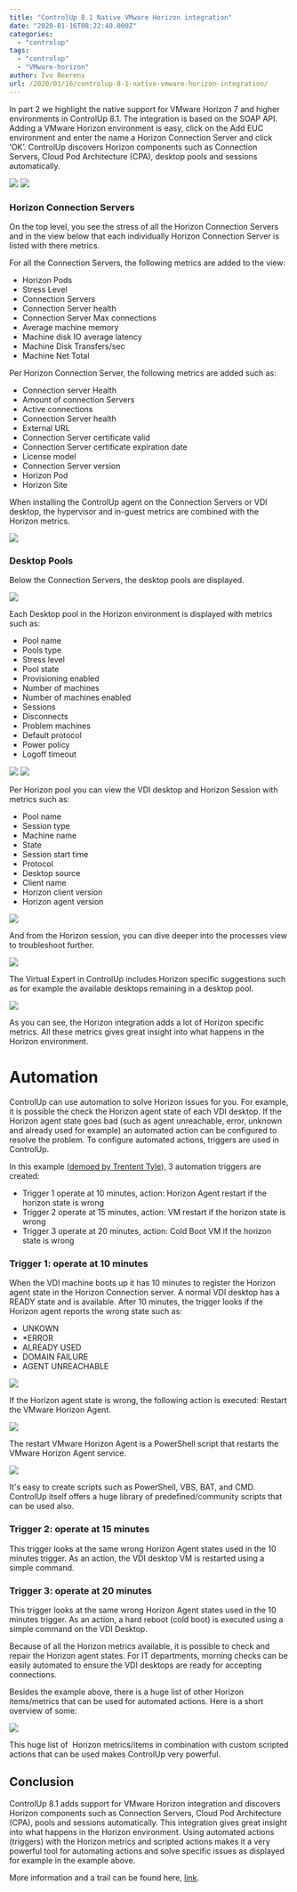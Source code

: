 ```yaml
---
title: "ControlUp 8.1 Native VMware Horizon integration"
date: "2020-01-16T08:22:40.000Z"
categories: 
  - "controlup"
tags: 
  - "controlup"
  - "VMware-horizon"
author: Ivo Beerens
url: /2020/01/16/controlup-8-1-native-vmware-horizon-integration/
---
```


In part 2 we highlight the native support for VMware Horizon 7 and higher environments in ControlUp 8.1. The integration is based on the SOAP API. Adding a VMware Horizon environment is easy, click on the Add EUC environment and enter the name a Horizon Connection Server and click ‘OK’. ControlUp discovers Horizon components such as Connection Servers, Cloud Pod Architecture (CPA), desktop pools and sessions automatically.

[![](images/Hor1-300x233.png)](images/Hor1.png) [![](images/Hor2-300x159.png)](https://www.ivobeerens.nl/wp-content/uploads/2019/12/Hor2.png)

### Horizon Connection Servers

On the top level, you see the stress of all the Horizon Connection Servers and in the view below that each individually Horizon Connection Server is listed with there metrics.

For all the Connection Servers, the following metrics are added to the view:

- Horizon Pods
- Stress Level
- Connection Servers
- Connection Server health
- Connection Server Max connections
- Average machine memory
- Machine disk IO average latency
- Machine Disk Transfers/sec
- Machine Net Total

Per Horizon Connection Server, the following metrics are added such as:

- Connection server Health
- Amount of connection Servers
- Active connections
- Connection Server health
- External URL
- Connection Server certificate valid
- Connection Server certificate expiration date
- License model
- Connection Server version
- Horizon Pod
- Horizon Site

When installing the ControlUp agent on the Connection Servers or VDI desktop, the hypervisor and in-guest metrics are combined with the Horizon metrics.

[![](images/HorAgentMetrics-1-300x80.png)](images/HorAgentMetrics-1.png)

### Desktop Pools

Below the Connection Servers, the desktop pools are displayed.

[![](images/4-300x71.jpg)](images/4.jpg)

Each Desktop pool in the Horizon environment is displayed with metrics such as:

- Pool name
- Pools type
- Stress level
- Pool state
- Provisioning enabled
- Number of machines
- Number of machines enabled
- Sessions
- Disconnects
- Problem machines
- Default protocol
- Power policy
- Logoff timeout

[![](images/Pools1-300x109.png)](images/Pools1.png) [![](images/Pools2-300x111.png)](https://www.ivobeerens.nl/wp-content/uploads/2019/12/Pools2.png)

Per Horizon pool you can view the VDI desktop and Horizon Session with metrics such as:

- Pool name
- Session type
- Machine name
- State
- Session start time
- Protocol
- Desktop source
- Client name
- Horizon client version
- Horizon agent version

[![](images/sessions-300x74.png)](images/sessions.png)

And from the Horizon session, you can dive deeper into the processes view to troubleshoot further.

[![](images/processes-300x136.png)](images/processes.png)

The Virtual Expert in ControlUp includes Horizon specific suggestions such as for example the available desktops remaining in a desktop pool.

[![](images/Virtual-Expert-300x93.jpg)](images/Virtual-Expert.jpg)

As you can see, the Horizon integration adds a lot of Horizon specific metrics. All these metrics gives great insight into what happens in the Horizon environment.

# Automation

ControlUp can use automation to solve Horizon issues for you. For example, it is possible the check the Horizon agent state of each VDI desktop. If the Horizon agent state goes bad (such as agent unreachable, error, unknown and already used for example) an automated action can be configured to resolve the problem. To configure automated actions, triggers are used in ControlUp.

In this example ([demoed by Trentent Tyle](https://youtu.be/l1ClNdH76_8)), 3 automation triggers are created:

- Trigger 1 operate at 10 minutes, action: Horizon Agent restart if the horizon state is wrong
- Trigger 2 operate at 15 minutes, action: VM restart if the horizon state is wrong
- Trigger 3 operate at 20 minutes, action: Cold Boot VM if the horizon state is wrong

### Trigger 1: operate at 10 minutes

When the VDI machine boots up it has 10 minutes to register the Horizon agent state in the Horizon Connection server. A normal VDI desktop has a READY state and is available. After 10 minutes, the trigger looks if the  Horizon agent reports the wrong state such as:

- UNKOWN
- \*ERROR
- ALREADY USED
- DOMAIN FAILURE
- AGENT UNREACHABLE

[![](images/Trigger5min-300x191.jpg)](images/Trigger5min.jpg)

If the Horizon agent state is wrong, the following action is executed: Restart the VMware Horizon Agent.

[![](images/TriggerAction-300x189.png)](images/TriggerAction.png)

The restart VMware Horizon Agent is a PowerShell script that restarts the VMware Horizon Agent service.

[![](images/3-300x250.jpg)](images/3.jpg)

It's easy to create scripts such as PowerShell, VBS, BAT, and CMD. ControlUp itself offers a huge library of predefined/community scripts that can be used also.

### Trigger 2: operate at 15 minutes

This trigger looks at the same wrong Horizon Agent states used in the 10 minutes trigger. As an action, the VDI desktop VM is restarted using a simple command.

### Trigger 3: operate at 20 minutes

This trigger looks at the same wrong Horizon Agent states used in the 10 minutes trigger. As an action, a hard reboot (cold boot) is executed using a simple command on the VDI Desktop.

Because of all the Horizon metrics available, it is possible to check and repair the Horizon agent states. For IT departments, morning checks can be easily automated to ensure the VDI desktops are ready for accepting connections.

Besides the example above, there is a huge list of other Horizon items/metrics that can be used for automated actions. Here is a short overview of some:

[![](images/Trigger-actions-300x188.jpg)](images/Trigger-actions.jpg)

This huge list of  Horizon metrics/items in combination with custom scripted actions that can be used makes ControlUp very powerful.

## Conclusion

ControlUp 8.1 adds support for VMware Horizon integration and discovers Horizon components such as Connection Servers, Cloud Pod Architecture (CPA), pools and sessions automatically. This integration gives great insight into what happens in the Horizon environment. Using automated actions (triggers) with the Horizon metrics and scripted actions makes it a very powerful tool for automating actions and solve specific issues as displayed for example in the example above.

More information and a trail can be found here, [link](https://www.controlup.com/).



